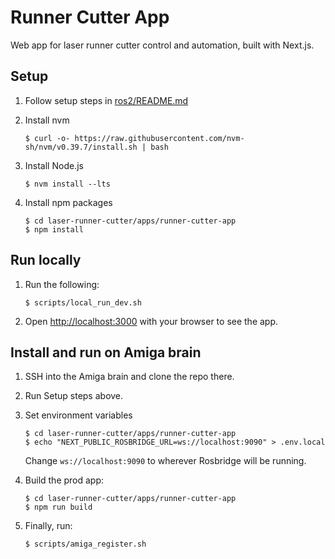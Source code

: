 # Runner Cutter App

Web app for laser runner cutter control and automation, built with Next.js.

## Setup

1.  Follow setup steps in [ros2/README.md](../../ros2/README.md)

1.  Install nvm

        $ curl -o- https://raw.githubusercontent.com/nvm-sh/nvm/v0.39.7/install.sh | bash

1.  Install Node.js

        $ nvm install --lts

1.  Install npm packages

        $ cd laser-runner-cutter/apps/runner-cutter-app
        $ npm install

## Run locally

1.  Run the following:

        $ scripts/local_run_dev.sh

1.  Open [http://localhost:3000](http://localhost:3000) with your browser to see the app.

## Install and run on Amiga brain

1.  SSH into the Amiga brain and clone the repo there.

1.  Run Setup steps above.

1.  Set environment variables

        $ cd laser-runner-cutter/apps/runner-cutter-app
        $ echo "NEXT_PUBLIC_ROSBRIDGE_URL=ws://localhost:9090" > .env.local

    Change `ws://localhost:9090` to wherever Rosbridge will be running.

1.  Build the prod app:

        $ cd laser-runner-cutter/apps/runner-cutter-app
        $ npm run build

1.  Finally, run:

        $ scripts/amiga_register.sh
